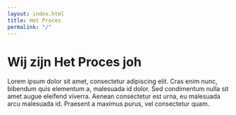 ```yaml
---
layout: index.html
title: Het Proces
permalink: "/"
---
```


# Wij zijn Het Proces joh

Lorem ipsum dolor sit amet, consectetur adipiscing elit. Cras enim nunc, bibendum quis elementum a, malesuada id dolor. Sed condimentum nulla sit amet augue eleifend viverra. Aenean consectetur est urna, eu malesuada arcu malesuada id. Praesent a maximus purus, vel consectetur quam.

